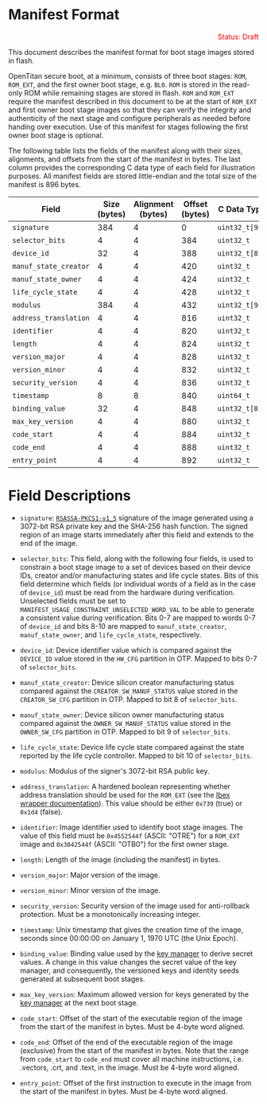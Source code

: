 # Manifest Format

<p style="color: red; text-align: right;">
  Status: Draft
</p>

This document describes the manifest format for boot stage images stored in flash.

OpenTitan secure boot, at a minimum, consists of three boot stages: `ROM`,
`ROM_EXT`, and the first owner boot stage, e.g. `BL0`. `ROM` is stored in the
read-only ROM while remaining stages are stored in flash. `ROM` and
`ROM_EXT` require the manifest described in this document to be at the start of
`ROM_EXT` and first owner boot stage images so that they can verify the
integrity and authenticity of the next stage and configure peripherals as
needed before handing over execution. Use of this manifest for stages following
the first owner boot stage is optional.

The following table lists the fields of the manifest along with their sizes,
alignments, and offsets from the start of the manifest in bytes. The last
column provides the corresponding C data type of each field for illustration
purposes. All manifest fields are stored little-endian and the total size of
the manifest is 896 bytes.

| Field                 | Size (bytes) | Alignment (bytes) | Offset (bytes) | C Data Type    |
| --------------------- | ------------ | ----------------- | -------------- | -------------- |
| `signature`           | 384          | 4                 | 0              | `uint32_t[96]` |
| `selector_bits`       | 4            | 4                 | 384            | `uint32_t`     |
| `device_id`           | 32           | 4                 | 388            | `uint32_t[8]`  |
| `manuf_state_creator` | 4            | 4                 | 420            | `uint32_t`     |
| `manuf_state_owner`   | 4            | 4                 | 424            | `uint32_t`     |
| `life_cycle_state`    | 4            | 4                 | 428            | `uint32_t`     |
| `modulus`             | 384          | 4                 | 432            | `uint32_t[96]` |
| `address_translation` | 4            | 4                 | 816            | `uint32_t`     |
| `identifier`          | 4            | 4                 | 820            | `uint32_t`     |
| `length`              | 4            | 4                 | 824            | `uint32_t`     |
| `version_major`       | 4            | 4                 | 828            | `uint32_t`     |
| `version_minor`       | 4            | 4                 | 832            | `uint32_t`     |
| `security_version`    | 4            | 4                 | 836            | `uint32_t`     |
| `timestamp`           | 8            | 8                 | 840            | `uint64_t`     |
| `binding_value`       | 32           | 4                 | 848            | `uint32_t[8]`  |
| `max_key_version`     | 4            | 4                 | 880            | `uint32_t`     |
| `code_start`          | 4            | 4                 | 884            | `uint32_t`     |
| `code_end`            | 4            | 4                 | 888            | `uint32_t`     |
| `entry_point`         | 4            | 4                 | 892            | `uint32_t`     |


# Field Descriptions

*   `signature`: [`RSASSA-PKCS1-v1_5`][rsassa_pkcs1_v1_5] signature of the
    image generated using a 3072-bit RSA private key and the SHA-256 hash
    function. The signed region of an image starts immediately after this
    field and extends to the end of the image.

*   `selector_bits`: This field, along with the following four fields, is used
    to constrain a boot stage image to a set of devices based on their device
    IDs, creator and/or manufacturing states and life cycle states. Bits of
    this field determine which fields (or individual words of a field as in
    the case of `device_id`) must be read from the hardware during
    verification. Unselected fields must be set to
    `MANIFEST_USAGE_CONSTRAINT_UNSELECTED_WORD_VAL` to be able to generate a
    consistent value during verification. Bits 0-7 are mapped to words 0-7 of
    `device_id` and bits 8-10 are mapped to `manuf_state_creator`,
    `manuf_state_owner`, and `life_cycle_state`, respectively.

*   `device_id`: Device identifier value which is compared against the
    `DEVICE_ID` value stored in the `HW_CFG` partition in OTP. Mapped to bits
     0-7 of `selector_bits`.

*   `manuf_state_creator`: Device silicon creator manufacturing status compared
    against the `CREATOR_SW_MANUF_STATUS` value stored in the `CREATOR_SW_CFG`
    partition in OTP. Mapped to bit 8 of `selector_bits`.

*   `manuf_state_owner`: Device silicon owner manufacturing status compared
    against the `OWNER_SW_MANUF_STATUS` value stored in the `OWNER_SW_CFG`
    partition in OTP. Mapped to bit 9 of `selector_bits`.

*   `life_cycle_state`: Device life cycle state compared against the state
    reported by the life cycle controller. Mapped to bit 10 of `selector_bits`.

*   `modulus`:  Modulus of the signer's 3072-bit RSA public key.

*   `address_translation`: A hardened boolean representing whether address
    translation should be used for the `ROM_EXT` (see the [Ibex wrapper
    documentation](https://opentitan.org/book/hw/ip/rv_core_ibex)).
    This value should be either `0x739` (true) or `0x1d4` (false).

*   `identifier`: Image identifier used to identify boot stage images. The
    value of this field must be `0x4552544f` (ASCII: "OTRE") for a `ROM_EXT`
    image and `0x3042544f` (ASCII: "OTB0") for the first owner stage.

*   `length`: Length of the image (including the manifest) in bytes.

*   `version_major`: Major version of the image.

*   `version_minor`: Minor version of the image.

*   `security_version`: Security version of the image used for anti-rollback
    protection. Must be a monotonically increasing integer.

*   `timestamp`: Unix timestamp that gives the creation time of the image,
    seconds since 00:00:00 on January 1, 1970 UTC (the Unix Epoch).

*   `binding_value`: Binding value used by the [key manager][key_manager] to
    derive secret values. A change in this value changes the secret value of
    the key manager, and consequently, the versioned keys and identity seeds
    generated at subsequent boot stages.

*   `max_key_version`: Maximum allowed version for keys generated by the
    [key manager][key_manager] at the next boot stage.

*   `code_start`: Offset of the start of the executable region of the image
    from the start of the manifest in bytes. Must be 4-byte word aligned.

*   `code_end`: Offset of the end of the executable region of the image
    (exclusive) from the start of the manifest in bytes. Note that the range
    from `code_start` to `code_end` must cover all machine instructions, i.e.
    .vectors, .crt, and .text, in the image. Must be 4-byte word aligned.

*   `entry_point`: Offset of the first instruction to execute in the image from
    the start of the manifest in bytes. Must be 4-byte word aligned.

[rsassa_pkcs1_v1_5]: https://datatracker.ietf.org/doc/html/rfc8017#section-8.2
[key_manager]: https://opentitan.org/book/hw/ip/keymgr
